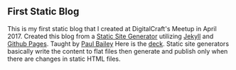 ## First Static Blog 
This is my first static blog that I created at DigitalCraft's Meetup in April 2017. Created this blog from a [Static Site Generator](https://www.staticgen.com/) utilizing [Jekyll](https://jekyllrb.com/) and [Github Pages](https://pages.github.com/). Taught by [Paul Bailey](http://www.digitalcrafts.com/blog/meet-paul-bailey-our-newest-immersive-instructor-houston) Here is the [deck](https://dc-codecamp.herokuapp.com/course/talks/static-site-generators.slides.md#1). Static site generators basically write the content to flat files then generate and publish only when there are changes in static HTML files. 
